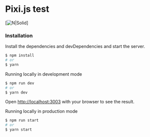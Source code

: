 # Pixi.js test

[![N|Solid](http://i.piccy.info/i9/9de5ac77a1227fd8b7d113d2fceda73d/1593691142/49682/1386146/Snymok_ekrana_2020_07_02_v_14_56_54.png)]


### Installation

Install the dependencies and devDependencies and start the server.

```sh
$ npm install 
# or
$ yarn 
```

Running locally in development mode

```sh
$ npm run dev
# or
$ yarn dev
```
Open [http://localhost:3003](http://localhost:3003) with your browser to see the result.

Running locally in production mode
```sh
$ npm run start
# or
$ yarn start
```
